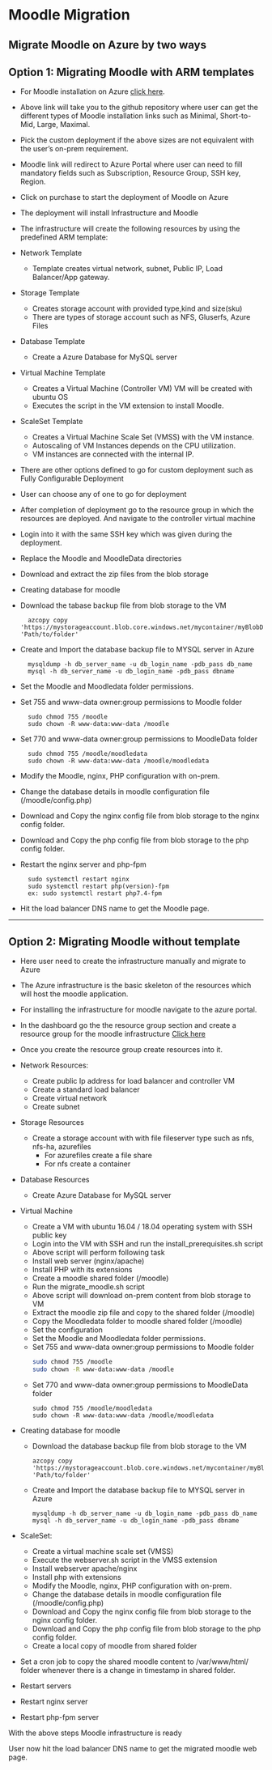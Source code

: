 # Moodle Migration


## Migrate Moodle on Azure by two ways
## Option 1: Migrating Moodle with ARM templates
- For Moodle installation on Azure [click here](). 
- Above link will take you to the github repository where user can get the different types of Moodle installation links such as Minimal, Short-to-Mid, Large, Maximal.
- Pick the custom deployment if the above sizes are not equivalent with the user’s on-prem requirement.

- Moodle link will redirect to Azure Portal where user can need to fill mandatory fields such as Subscription, Resource Group, SSH key, Region.
- Click on purchase to start the deployment of Moodle on Azure
- The deployment will install Infrastructure and Moodle
- The infrastructure will create the following resources by using the predefined ARM template:
- Network Template
    * Template creates virtual network, subnet, Public IP, Load Balancer/App gateway.
- Storage Template
    * Creates storage account with provided type,kind and size(sku)
    * There are types of storage account such as NFS, Gluserfs, Azure Files
- Database Template
    * Create a Azure Database for MySQL server
- Virtual Machine Template
    * Creates a Virtual Machine (Controller VM) VM will be created with ubuntu OS 
    * Executes the script in the VM extension to install Moodle.
- ScaleSet Template
    * Creates a Virtual Machine Scale Set (VMSS) with the VM  instance.
    * Autoscaling of VM Instances depends on the CPU utilization.
    * VM instances are connected with the internal IP.
- There are other options defined to go for custom deployment such as Fully Configurable Deployment
- User can choose any of one to go for deployment
- After completion of  deployment go to the resource group in which the resources are deployed.
And navigate to the controller virtual machine 
- Login into it  with the same SSH key which was given during the deployment.
- Replace the Moodle and MoodleData directories
- Download and extract the zip files from the blob storage
- Creating database for moodle
- Download the tabase backup file from blob storage to the VM 

        
        azcopy copy 'https://mystorageaccount.blob.core.windows.net/mycontainer/myBlobDirectory/*' 'Path/to/folder'
        

- Create and Import the database backup file to MYSQL server in Azure

        mysqldump -h db_server_name -u db_login_name -pdb_pass db_name
        mysql -h db_server_name -u db_login_name -pdb_pass dbname
        
- Set the Moodle and Moodledata folder permissions.
- Set 755 and www-data owner:group permissions to Moodle folder

        sudo chmod 755 /moodle
        sudo chown -R www-data:www-data /moodle

- Set 770 and www-data owner:group permissions to MoodleData folder

        sudo chmod 755 /moodle/moodledata
        sudo chown -R www-data:www-data /moodle/moodledata

- Modify the Moodle, nginx, PHP configuration with on-prem.
- Change the database details in moodle configuration file (/moodle/config.php)
- Download and Copy the nginx config file from blob storage to the nginx config folder.
- Download and Copy the php config file from blob storage to the php config folder.
- Restart the nginx server and php-fpm

        sudo systemctl restart nginx
        sudo systemctl restart php(version)-fpm 
        ex: sudo systemctl restart php7.4-fpm 

- Hit the load balancer DNS name to get the Moodle page.
---
## Option 2: Migrating Moodle without template
- Here  user need  to create the infrastructure manually and migrate to Azure
- The Azure infrastructure is the basic skeleton of the resources which will host the moodle application.
- For installing the infrastructure for moodle navigate to the azure portal.
- In the dashboard go the the resource group section and create a resource group for the moodle infrastructure [Click here](https://ms.portal.azure.com/#blade/HubsExtension/BrowseResourceGroups)
- Once you create the resource group create resources into it.
- Network Resources: 
    * Create public Ip address for load balancer and controller VM
    * Create a standard load balancer
    * Create virtual network
    * Create subnet	
- Storage Resources
    * Create a storage account with with file fileserver type such as nfs, nfs-ha, azurefiles
        * For azurefiles create a file share
        * For nfs create a container 
- Database Resources
    * Create Azure Database for MySQL server

- Virtual Machine
    * Create a VM with ubuntu 16.04 / 18.04 operating system with SSH public key
    * Login into the VM with SSH and run the install_prerequisites.sh script
    * Above script will perform following task
    * Install web server (nginx/apache)
    * Install PHP with its extensions
    * Create a moodle shared folder (/moodle)
    * Run the migrate_moodle.sh script
    * Above script will download on-prem content from blob storage to VM
    * Extract the moodle zip file and copy to the shared folder (/moodle)
    * Copy the Moodledata folder to moodle shared folder (/moodle)
    * Set the configuration
    * Set the Moodle and Moodledata folder permissions.
    * Set 755 and www-data owner:group permissions to Moodle folder
        ```sh
        sudo chmod 755 /moodle
        sudo chown -R www-data:www-data /moodle 
        ```
    * Set 770 and www-data owner:group permissions to MoodleData folder
        ```
        sudo chmod 755 /moodle/moodledata
        sudo chown -R www-data:www-data /moodle/moodledata
        ```
- Creating database for moodle
    * Download the database backup file from blob storage to the VM 
        ```
        azcopy copy 'https://mystorageaccount.blob.core.windows.net/mycontainer/myBlobDirectory/*' 'Path/to/folder'
        ```
    * Create and Import the database backup file to MYSQL server in Azure
        ```
        mysqldump -h db_server_name -u db_login_name -pdb_pass db_name
        mysql -h db_server_name -u db_login_name -pdb_pass dbname
        ```
- ScaleSet:
    * Create a virtual machine scale set (VMSS)
    * Execute the webserver.sh script in the VMSS extension
    * Install webserver apache/nginx 
    * Install php with extensions 
    * Modify the Moodle, nginx, PHP configuration with on-prem.
    * Change the database details in moodle configuration file (/moodle/config.php)
    * Download and Copy the nginx config file from blob storage to the nginx config folder.
    * Download and Copy the php config file from blob storage to the php config folder.
    * Create a local copy of moodle from shared folder
- Set a cron job to copy the shared moodle content to /var/www/html/ folder whenever there is a change in timestamp in shared folder.
- Restart servers
- Restart nginx server 
- Restart php-fpm server

With the above steps Moodle infrastructure is ready 
 
User now hit the load balancer DNS name to get the migrated moodle web page.
 

